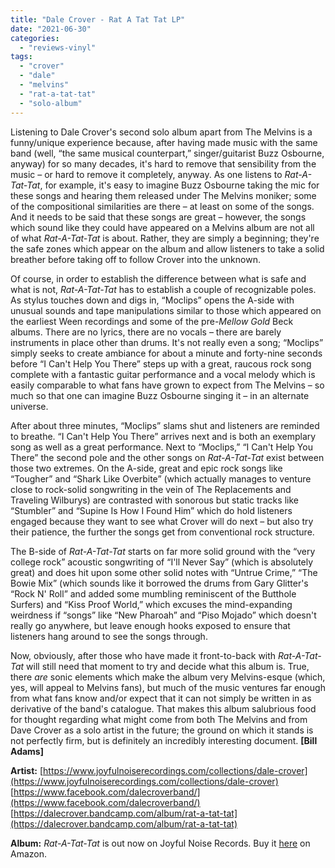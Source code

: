 ```yaml
---
title: "Dale Crover - Rat A Tat Tat LP"
date: "2021-06-30"
categories: 
  - "reviews-vinyl"
tags: 
  - "crover"
  - "dale"
  - "melvins"
  - "rat-a-tat-tat"
  - "solo-album"
---
```


Listening to Dale Crover's second solo album apart from The Melvins is a funny/unique experience because, after having made music with the same band (well, “the same musical counterpart,” singer/guitarist Buzz Osbourne, anyway) for so many decades, it's hard to remove that sensibility from the music – or hard to remove it completely, anyway. As one listens to _Rat-A-Tat-Tat_, for example, it's easy to imagine Buzz Osbourne taking the mic for these songs and hearing them released under The Melvins moniker; some of the compositional similarities are there – at least on some of the songs. And it needs to be said that these songs are great – however, the songs which sound like they could have appeared on a Melvins album are not all of what _Rat-A-Tat-Tat_ is about. Rather, they are simply a beginning; they're the safe zones which appear on the album and allow listeners to take a solid breather before taking off to follow Crover into the unknown.

Of course, in order to establish the difference between what is safe and what is not, _Rat-A-Tat-Tat_ has to establish a couple of recognizable poles. As stylus touches down and digs in, “Moclips” opens the A-side with unusual sounds and tape manipulations similar to those which appeared on the earliest Ween recordings and some of the pre-_Mellow Gold_ Beck albums. There are no lyrics, there are no vocals – there are barely instruments in place other than drums. It's not really even a song; “Moclips” simply seeks to create ambiance for about a minute and forty-nine seconds before “I Can't Help You There” steps up with a great, raucous rock song complete with a fantastic guitar performance and a vocal melody which is easily comparable to what fans have grown to expect from The Melvins – so much so that one can imagine Buzz Osbourne singing it – in an alternate universe.

After about three minutes, “Moclips” slams shut and listeners are reminded to breathe. “I Can't Help You There” arrives next and is both an exemplary song as well as a great performance. Next to “Moclips,” “I Can't Help You There” the second pole and the other songs on _Rat-A-Tat-Tat_ exist between those two extremes. On the A-side, great and epic rock songs like “Tougher” and “Shark Like Overbite” (which actually manages to venture close to rock-solid songwriting in the vein of The Replacements and Traveling Wilburys) are contrasted with sonorous but static tracks like “Stumbler” and “Supine Is How I Found Him” which do hold listeners engaged because they want to see what Crover will do next – but also try their patience, the further the songs get from conventional rock structure.

The B-side of _Rat-A-Tat-Tat_ starts on far more solid ground with the “very college rock” acoustic songwriting of “I'll Never Say” (which is absolutely great) and does hit upon some other solid notes with “Untrue Crime,” “The Bowie Mix” (which sounds like it borrowed the drums from Gary Glitter's “Rock N' Roll” and added some mumbling reminiscent of the Butthole Surfers) and “Kiss Proof World,” which excuses the mind-expanding weirdness if “songs” like “New Pharoah” and “Piso Mojado” which doesn't really go anywhere, but leave enough hooks exposed to ensure that listeners hang around to see the songs through.

Now, obviously, after those who have made it front-to-back with _Rat-A-Tat-Tat_ will still need that moment to try and decide what this album is. True, there _are_ sonic elements which make the album very Melvins-esque (which, yes, will appeal to Melvins fans), but much of the music ventures far enough from what fans know and/or expect that it can not simply be written in as derivative of the band's catalogue. That makes this album salubrious food for thought regarding what might come from both The Melvins and from Dave Crover as a solo artist in the future; the ground on which it stands is not perfectly firm, but is definitely an incredibly interesting document. **\[Bill Adams\]**

**Artist:** [https://www.joyfulnoiserecordings.com/collections/dale-crover](https://www.joyfulnoiserecordings.com/collections/dale-crover) [https://www.facebook.com/dalecroverband/](https://www.facebook.com/dalecroverband/) [https://dalecrover.bandcamp.com/album/rat-a-tat-tat](https://dalecrover.bandcamp.com/album/rat-a-tat-tat)

**Album:** _Rat-A-Tat-Tat_ is out now on Joyful Noise Records. Buy it [here](https://www.amazon.com/Rat-Tat-Tat-Dale-Crover/dp/B07NPL8CGY/ref=tmm_acd_swatch_0?_encoding=UTF8&qid=1610767527&sr=8-1) on Amazon.
